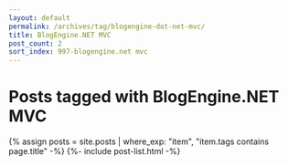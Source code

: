 ```yaml
---
layout: default
permalink: /archives/tag/blogengine-dot-net-mvc/
title: BlogEngine.NET MVC
post_count: 2
sort_index: 997-blogengine.net mvc
---
```

<h1 class="page-heading">Posts tagged with BlogEngine.NET MVC</h1>
{% assign posts = site.posts | where_exp: "item", "item.tags contains page.title" -%}
{%- include post-list.html -%}

